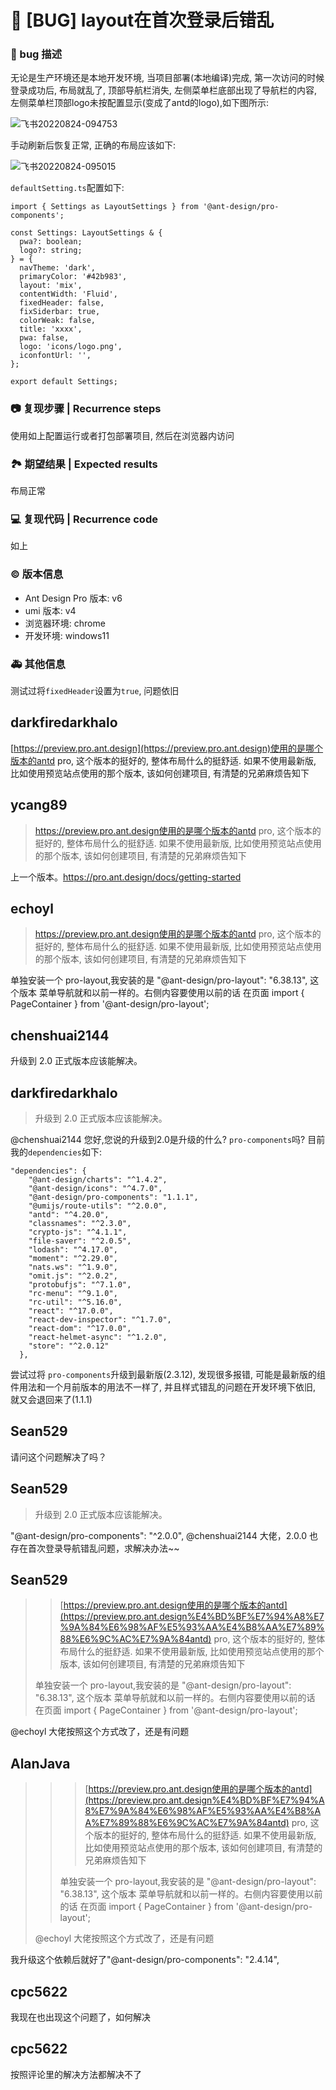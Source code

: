 # 🐛 [BUG] layout在首次登录后错乱

### 🐛 bug 描述

无论是生产环境还是本地开发环境, 当项目部署(本地编译)完成, 第一次访问的时候登录成功后, 布局就乱了, 顶部导航栏消失, 左侧菜单栏底部出现了导航栏的内容, 左侧菜单栏顶部logo未按配置显示(变成了antd的logo),如下图所示:

![飞书20220824-094753](https://user-images.githubusercontent.com/13959162/186299697-7b8d7ea3-f2c5-46b9-b289-86818a8d68c1.jpg)

手动刷新后恢复正常, 正确的布局应该如下:

![飞书20220824-095015](https://user-images.githubusercontent.com/13959162/186299943-31c81548-e88f-4395-b64b-096177cbe03f.jpg)

`defaultSetting.ts`配置如下:

```
import { Settings as LayoutSettings } from '@ant-design/pro-components';

const Settings: LayoutSettings & {
  pwa?: boolean;
  logo?: string;
} = {
  navTheme: 'dark',
  primaryColor: '#42b983',
  layout: 'mix',
  contentWidth: 'Fluid',
  fixedHeader: false,
  fixSiderbar: true,
  colorWeak: false,
  title: 'xxxx',
  pwa: false,
  logo: 'icons/logo.png',
  iconfontUrl: '',
};

export default Settings;
```

### 📷 复现步骤 | Recurrence steps

使用如上配置运行或者打包部署项目, 然后在浏览器内访问

### 🏞 期望结果 | Expected results

布局正常

### 💻 复现代码 | Recurrence code

如上

### © 版本信息

- Ant Design Pro 版本: v6
- umi 版本: v4
- 浏览器环境: chrome
- 开发环境: windows11

### 🚑 其他信息

测试过将`fixedHeader`设置为`true`, 问题依旧

## darkfiredarkhalo

[https://preview.pro.ant.design](https://preview.pro.ant.design)使用的是哪个版本的antd pro, 这个版本的挺好的, 整体布局什么的挺舒适. 如果不使用最新版, 比如使用预览站点使用的那个版本, 该如何创建项目, 有清楚的兄弟麻烦告知下

## ycang89

> https://preview.pro.ant.design使用的是哪个版本的antd pro, 这个版本的挺好的, 整体布局什么的挺舒适. 如果不使用最新版, 比如使用预览站点使用的那个版本, 该如何创建项目, 有清楚的兄弟麻烦告知下

上一个版本。https://pro.ant.design/docs/getting-started

## echoyl

> https://preview.pro.ant.design使用的是哪个版本的antd pro, 这个版本的挺好的, 整体布局什么的挺舒适. 如果不使用最新版, 比如使用预览站点使用的那个版本, 该如何创建项目, 有清楚的兄弟麻烦告知下

单独安装一个 pro-layout,我安装的是 "@ant-design/pro-layout": "6.38.13", 这个版本
菜单导航就和以前一样的。右侧内容要使用以前的话 在页面 import { PageContainer } from '@ant-design/pro-layout';

## chenshuai2144

升级到 2.0 正式版本应该能解决。

## darkfiredarkhalo

> 升级到 2.0 正式版本应该能解决。

@chenshuai2144 您好,您说的升级到2.0是升级的什么? `pro-components`吗? 目前我的`dependencies`如下:

```
"dependencies": {
    "@ant-design/charts": "^1.4.2",
    "@ant-design/icons": "^4.7.0",
    "@ant-design/pro-components": "1.1.1",
    "@umijs/route-utils": "^2.0.0",
    "antd": "^4.20.0",
    "classnames": "^2.3.0",
    "crypto-js": "^4.1.1",
    "file-saver": "^2.0.5",
    "lodash": "^4.17.0",
    "moment": "^2.29.0",
    "nats.ws": "^1.9.0",
    "omit.js": "^2.0.2",
    "protobufjs": "^7.1.0",
    "rc-menu": "^9.1.0",
    "rc-util": "^5.16.0",
    "react": "^17.0.0",
    "react-dev-inspector": "^1.7.0",
    "react-dom": "^17.0.0",
    "react-helmet-async": "^1.2.0",
    "store": "^2.0.12"
  },
```

尝试过将 `pro-components`升级到最新版(2.3.12), 发现很多报错, 可能是最新版的组件用法和一个月前版本的用法不一样了, 并且样式错乱的问题在开发环境下依旧, 就又会退回来了(1.1.1)

## Sean529

请问这个问题解决了吗？

## Sean529

> 升级到 2.0 正式版本应该能解决。

"@ant-design/pro-components": "^2.0.0",
@chenshuai2144 大佬，2.0.0 也存在首次登录导航错乱问题，求解决办法~~

## Sean529

> > [https://preview.pro.ant.design使用的是哪个版本的antd](https://preview.pro.ant.design%E4%BD%BF%E7%94%A8%E7%9A%84%E6%98%AF%E5%93%AA%E4%B8%AA%E7%89%88%E6%9C%AC%E7%9A%84antd) pro, 这个版本的挺好的, 整体布局什么的挺舒适. 如果不使用最新版, 比如使用预览站点使用的那个版本, 该如何创建项目, 有清楚的兄弟麻烦告知下
>
> 单独安装一个 pro-layout,我安装的是 "@ant-design/pro-layout": "6.38.13", 这个版本 菜单导航就和以前一样的。右侧内容要使用以前的话 在页面 import { PageContainer } from '@ant-design/pro-layout';

@echoyl 大佬按照这个方式改了，还是有问题

## AlanJava

> > > [https://preview.pro.ant.design使用的是哪个版本的antd](https://preview.pro.ant.design%E4%BD%BF%E7%94%A8%E7%9A%84%E6%98%AF%E5%93%AA%E4%B8%AA%E7%89%88%E6%9C%AC%E7%9A%84antd) pro, 这个版本的挺好的, 整体布局什么的挺舒适. 如果不使用最新版, 比如使用预览站点使用的那个版本, 该如何创建项目, 有清楚的兄弟麻烦告知下
> >
> > 单独安装一个 pro-layout,我安装的是 "@ant-design/pro-layout": "6.38.13", 这个版本 菜单导航就和以前一样的。右侧内容要使用以前的话 在页面 import { PageContainer } from '@ant-design/pro-layout';
>
> @echoyl 大佬按照这个方式改了，还是有问题

我升级这个依赖后就好了"@ant-design/pro-components": "2.4.14",

## cpc5622

我现在也出现这个问题了，如何解决

## cpc5622

>

按照评论里的解决方法都解决不了
